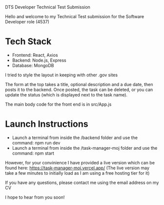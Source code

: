 DTS Developer Technical Test Submission

Hello and welcome to my Technical Test submission for the Software Developer role (4537)

# Tech Stack
- Frontend: React, Axios
- Backend: Node.js, Express
- Database: MongoDB

I tried to style the layout in keeping with other .gov sites

The form at the top takes a title, optional description and a due date, then posts it to the backend.
Once posted, the task can be deleted, or you can update the status (which is displayed next to the task name).

The main body code for the front end is in src/App.js

# Launch Instructions
- Launch a terminal from inside the /backend folder and use the command: npm run dev
- Launch a terminal from inside the /task-manager-moj folder and use the command: npm start

However, for your convinience I have provided a live version which can be found here:
https://task-manager-moj.vercel.app/
(The live version may take a few minutes to initially load as I am using a free hosting tier for it)

If you have any questions, please contact me using the email address on my CV

I hope to hear from you soon!